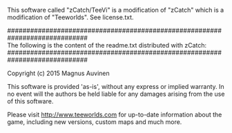 This software called "zCatch/TeeVi" is a modification of "zCatch" which is
a modification of "Teeworlds".
See license.txt.

#############################################################################  
The following is the content of the readme.txt distributed with zCatch:  
#############################################################################  

Copyright (c) 2015 Magnus Auvinen


This software is provided 'as-is', without any express or implied
warranty. In no event will the authors be held liable for any damages
arising from the use of this software.


Please visit http://www.teeworlds.com for up-to-date information about 
the game, including new versions, custom maps and much more.
